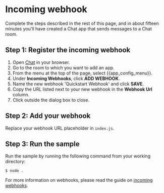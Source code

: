 # Incoming webhook

Complete the steps described in the rest of this page, and in about fifteen
minutes you'll have created a Chat app that sends messages to a Chat room.

## Step 1: Register the incoming webhook

  1. Open [Chat](https://chat.google.com/)
     in your browser.
  1. Go to the room to which you want to add an app.
  1. From the menu at the top of the page, select {{app_config_menu}}.
  1. Under **Incoming Webhooks**, click **ADD WEBHOOK**.
  1. Name the new webhook 'Quickstart Webhook' and click **SAVE**.
  1. Copy the URL listed next to your new webhook in the **Webhook Url** column.
  1. Click outside the dialog box to close.

## Step 2: Add your webhook

Replace your webhook URL placeholder in `index.js`.

## Step 3: Run the sample

Run the sample by running the following command from your working directory:

```
$ node .
```

For more information on webhooks, please read the guide on [incoming webhooks](https://developers.google.com/chat/how-tos/webhooks).
